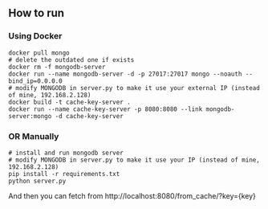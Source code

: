 ## How to run

### Using Docker
```
docker pull mongo
# delete the outdated one if exists
docker rm -f mongodb-server
docker run --name mongodb-server -d -p 27017:27017 mongo --noauth --bind_ip=0.0.0.0
# modify MONGODB in server.py to make it use your external IP (instead of mine, 192.168.2.128)
docker build -t cache-key-server .
docker run --name cache-key-server -p 8080:8080 --link mongodb-server:mongo -d cache-key-server
```

### OR Manually

```
# install and run mongodb server
# modify MONGODB in server.py to make it use your IP (instead of mine, 192.168.2.128)
pip install -r requirements.txt
python server.py
```

And then you can fetch from http://localhost:8080/from_cache/?key={key}

